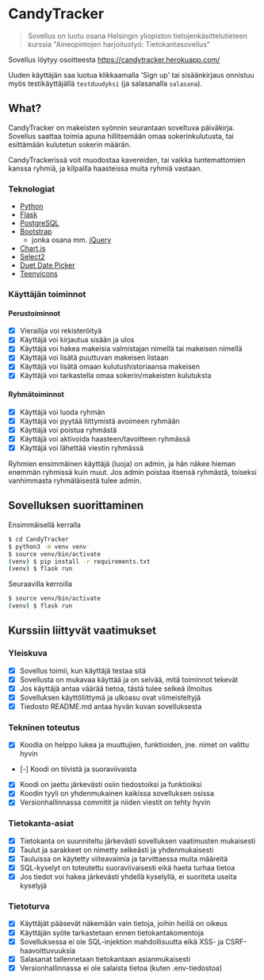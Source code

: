 # CandyTracker
> Sovellus on luotu osana Helsingin yliopiston tietojenkäsittelutieteen kurssia "Aineopintojen harjoitustyö: Tietokantasovellus"

Sovellus löytyy osoitteesta https://candytracker.herokuapp.com/

Uuden käyttäjän saa luotua klikkaamalla 'Sign up' tai sisäänkirjaus onnistuu myös testikäyttäjällä `testduudyksi` (ja salasanalla `salasana`).

## What?

CandyTracker on makeisten syönnin seurantaan soveltuva päiväkirja. Sovellus saattaa toimia apuna hillitsemään omaa sokerinkulutusta, tai esittämään kulutetun sokerin määrän.

CandyTrackerissä voit muodostaa kavereiden, tai vaikka tuntemattomien kanssa ryhmiä, ja kilpailla haasteissa muita ryhmiä vastaan.

### Teknologiat

- [Python](https://www.python.org/)
- [Flask](https://flask.palletsprojects.com/en/1.1.x/)
- [PostgreSQL](https://www.postgresql.org/)
- [Bootstrap](https://getbootstrap.com/)
  - jonka osana mm. [jQuery](https://jquery.com/)
- [Chart.js](https://www.chartjs.org/)
- [Select2](https://select2.org/)
- [Duet Date Picker](https://github.com/duetds/date-picker)
- [Teenyicons](https://teenyicons.com/)

### Käyttäjän toiminnot

#### Perustoiminnot
- [x] Vierailija voi rekisteröityä
- [x] Käyttäjä voi kirjautua sisään ja ulos
- [x] Käyttäjä voi hakea makeisia valmistajan nimellä tai makeisen nimellä
- [x] Käyttäjä voi lisätä puuttuvan makeisen listaan
- [x] Käyttäjä voi lisätä omaan kulutushistoriaansa makeisen
- [x] Käyttäjä voi tarkastella omaa sokerin/makeisten kulutuksta

#### Ryhmätoiminnot
- [x] Käyttäjä voi luoda ryhmän
- [x] Käyttäjä voi pyytää liittymistä avoimeen ryhmään
- [x] Käyttäjä voi poistua ryhmästä
- [x] Käyttäjä voi aktivoida haasteen/tavoitteen ryhmässä
- [x] Käyttäjä voi lähettää viestin ryhmässä

Ryhmien ensimmäinen käyttäjä (luoja) on admin, ja hän näkee hieman enemmän ryhmissä kuin muut.
Jos admin poistaa itsensä ryhmästä, toiseksi vanhimmasta ryhmäläisestä tulee admin.

## Sovelluksen suorittaminen

Ensimmäisellä kerralla

```bash
$ cd CandyTracker
$ python3 -m venv venv
$ source venv/bin/activate
(venv) $ pip install -r requirements.txt
(venv) $ flask run
```

Seuraavilla kerroilla

```bash
$ source venv/bin/activate
(venv) $ flask run
```

## Kurssiin liittyvät vaatimukset

### Yleiskuva
- [x] Sovellus toimii, kun käyttäjä testaa sitä
- [x] Sovellusta on mukavaa käyttää ja on selvää, mitä toiminnot tekevät
- [x] Jos käyttäjä antaa väärää tietoa, tästä tulee selkeä ilmoitus
- [x] Sovelluksen käyttöliittymä ja ulkoasu ovat viimeisteltyjä
- [x] Tiedosto README.md antaa hyvän kuvan sovelluksesta
### Tekninen toteutus
- [x] Koodia on helppo lukea ja muuttujien, funktioiden, jne. nimet on valittu hyvin
- [-] Koodi on tiivistä ja suoraviivaista
- [x] Koodi on jaettu järkevästi osiin tiedostoiksi ja funktioiksi
- [x] Koodin tyyli on yhdenmukainen kaikissa sovelluksen osissa
- [x] Versionhallinnassa commitit ja niiden viestit on tehty hyvin
### Tietokanta-asiat
- [x] Tietokanta on suunniteltu järkevästi sovelluksen vaatimusten mukaisesti
- [x] Taulut ja sarakkeet on nimetty selkeästi ja yhdenmukaisesti
- [x] Tauluissa on käytetty viiteavaimia ja tarvittaessa muita määreitä
- [x] SQL-kyselyt on toteutettu suoraviivaisesti eikä haeta turhaa tietoa
- [x] Jos tiedot voi hakea järkevästi yhdellä kyselyllä, ei suoriteta useita kyselyjä
### Tietoturva
- [x] Käyttäjät pääsevät näkemään vain tietoja, joihin heillä on oikeus
- [x] Käyttäjän syöte tarkastetaan ennen tietokantakomentoja
- [x] Sovelluksessa ei ole SQL-injektion mahdollisuutta eikä XSS- ja CSRF-haavoittuvuuksia
- [x] Salasanat tallennetaan tietokantaan asianmukaisesti
- [x] Versionhallinnassa ei ole salaista tietoa (kuten .env-tiedostoa)